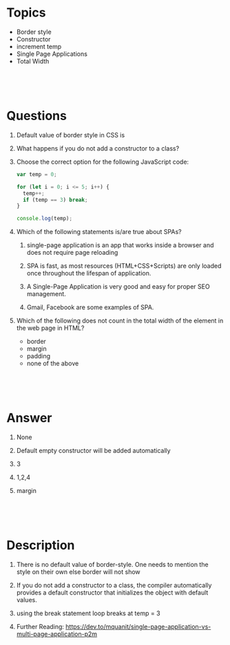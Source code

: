 # Topics

- Border style
- Constructor
- increment temp
- Single Page Applications
- Total Width

&nbsp;

&nbsp;

# Questions

1. Default value of border style in CSS is

2. What happens if you do not add a constructor to a class?

3. Choose the correct option for the following JavaScript code:

   ```js
   var temp = 0;

   for (let i = 0; i <= 5; i++) {
     temp++;
     if (temp == 3) break;
   }

   console.log(temp);
   ```

4. Which of the following statements is/are true about SPAs?

   1. single-page application is an app that works inside a browser and does not require page reloading

   2. SPA is fast, as most resources (HTML+CSS+Scripts) are only loaded once throughout the lifespan of application.

   3. A Single-Page Application is very good and easy for proper SEO management.

   4. Gmail, Facebook are some examples of SPA.

5. Which of the following does not count in the total width of the element in the web page in HTML?

   - border
   - margin
   - padding
   - none of the above

&nbsp;

&nbsp;

# Answer

1. None

2. Default empty constructor will be added automatically

3. 3

4. 1,2,4

5. margin

&nbsp;

&nbsp;

# Description

1. There is no default value of border-style. One needs to mention the style on their own else border will not show

2. If you do not add a constructor to a class, the compiler automatically provides a default constructor that initializes the object with default values.

3. using the break statement loop breaks at temp = 3

4. Further Reading: https://dev.to/mquanit/single-page-application-vs-multi-page-application-p2m
